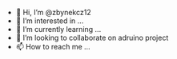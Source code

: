 - 👋 Hi, I’m @zbynekcz12
- 👀 I’m interested in ...
- 🌱 I’m currently learning ...
- 💞️ I’m looking to collaborate on adruino project
- 📫 How to reach me ...

<!---
zbynekcz12/zbynekcz12 is a ✨ special ✨ repository because its `README.md` (this file) appears on your GitHub profile.
You can click the Preview link to take a look at your changes.
--->
